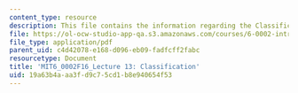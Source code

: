 ```yaml
---
content_type: resource
description: This file contains the information regarding the Classification.
file: https://ol-ocw-studio-app-qa.s3.amazonaws.com/courses/6-0002-introduction-to-computational-thinking-and-data-science-fall-2016/19a63b4aaa3fd9c75cd1b8e940654f53_MIT6_0002F16_lec13.pdf
file_type: application/pdf
parent_uid: c4d42078-e168-d096-eb09-fadfcff2fabc
resourcetype: Document
title: 'MIT6_0002F16_Lecture 13: Classification'
uid: 19a63b4a-aa3f-d9c7-5cd1-b8e940654f53
---
```

